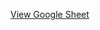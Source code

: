 [View Google Sheet](https://docs.google.com/spreadsheets/d/1PtWB8W9FVF6yn49ZHX9dqQueb08XlinELSZ8ZENX54c/edit?gid=0#gid=0)
